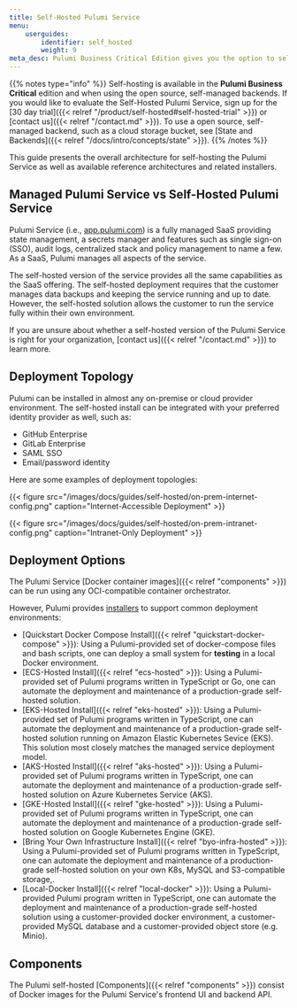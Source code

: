 ```yaml
---
title: Self-Hosted Pulumi Service
menu:
    userguides:
        identifier: self_hosted
        weight: 9
meta_desc: Pulumi Business Critical Edition gives you the option to self-host Pulumi within your organization's infrastructure.
---
```


{{% notes type="info" %}}
Self-hosting is available in the **Pulumi Business Critical** edition and when using the open source, self-managed backends. If you would like to evaluate the Self-Hosted Pulumi Service, sign up for the [30 day trial]({{< relref "/product/self-hosted#self-hosted-trial" >}}) or [contact us]({{< relref "/contact.md" >}}). To use a open source, self-managed backend, such as a cloud storage bucket, see [State and Backends]({{< relref "/docs/intro/concepts/state" >}}).
{{% /notes %}}

This guide presents the overall architecture for self-hosting the Pulumi Service as well as available reference architectures and related installers.

## Managed Pulumi Service vs Self-Hosted Pulumi Service

Pulumi Service (i.e., [app.pulumi.com](https://app.pulumi.com)) is a fully managed SaaS providing state management, a secrets manager and features such as single sign-on (SSO), audit logs, centralized stack and policy management to name a few. As a SaaS, Pulumi manages all aspects of the service.

The self-hosted version of the service provides all the same capabilities as the SaaS offering. The self-hosted deployment requires that the customer manages data backups and keeping the service running and up to date.  However, the self-hosted solution allows the customer to run the service fully within their own environment.

If you are unsure about whether a self-hosted version of the Pulumi Service is right for your organization, [contact us]({{< relref "/contact.md" >}}) to learn more.

## Deployment Topology

Pulumi can be installed in almost any on-premise or cloud provider environment. The self-hosted install can be integrated with your preferred identity provider as well, such as:

* GitHub Enterprise
* GitLab Enterprise
* SAML SSO
* Email/password identity

Here are some examples of deployment topologies:

{{< figure src="/images/docs/guides/self-hosted/on-prem-internet-config.png" caption="Internet-Accessible Deployment" >}}

{{< figure src="/images/docs/guides/self-hosted/on-prem-intranet-config.png" caption="Intranet-Only Deployment" >}}

## Deployment Options

The Pulumi Service [Docker container images]({{< relref "components" >}}) can be run using any OCI-compatible container orchestrator.

However, Pulumi provides [installers](https://github.com/pulumi/pulumi-self-hosted-installers) to support common deployment environments:

* [Quickstart Docker Compose Install]({{< relref "quickstart-docker-compose" >}}): Using a Pulumi-provided set of docker-compose files and bash scripts, one can deploy a small system for **testing** in a local Docker environment.
* [ECS-Hosted Install]({{< relref "ecs-hosted" >}}): Using a Pulumi-provided set of Pulumi programs written in TypeScript or Go, one can automate the deployment and maintenance of a production-grade self-hosted solution.
* [EKS-Hosted Install]({{< relref "eks-hosted" >}}): Using a Pulumi-provided set of Pulumi programs written in TypeScript, one can automate the deployment and maintenance of a production-grade self-hosted solution running on Amazon Elastic Kubernetes Sevice (EKS). This solution most closely matches the managed service deployment model.
* [AKS-Hosted Install]({{< relref "aks-hosted" >}}): Using a Pulumi-provided set of Pulumi programs written in TypeScript, one can automate the deployment and maintenance of a production-grade self-hosted solution on Azure Kubernetes Service (AKS).
* [GKE-Hosted Install]({{< relref "gke-hosted" >}}): Using a Pulumi-provided set of Pulumi programs written in TypeScript, one can automate the deployment and maintenance of a production-grade self-hosted solution on Google Kubernetes Engine (GKE).
* [Bring Your Own Infrastructure Install]({{< relref "byo-infra-hosted" >}}): Using a Pulumi-provided set of Pulumi programs written in TypeScript, one can automate the deployment and maintenance of a production-grade self-hosted solution on your own K8s, MySQL and S3-compatible storage,.
* [Local-Docker Install]({{< relref "local-docker" >}}): Using a Pulumi-provided Pulumi program written in TypeScript, one can automate the deployment and maintenance of a production-grade self-hosted solution using a customer-provided docker environment,  a customer-provided MySQL database and a customer-provided object store (e.g. Minio).

## Components

The Pulumi self-hosted [Components]({{< relref "components" >}}) consist of Docker images for the Pulumi Service's frontend UI and backend API.

